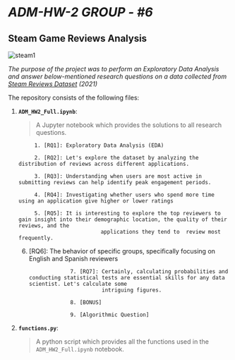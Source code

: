 
# *ADM-HW-2*   *GROUP - #6*

## Steam Game Reviews Analysis

![steam1](https://github.com/user-attachments/assets/3584628a-2dbf-4c88-aeb5-b1a40df3eb9e)

*The purpose of the project was to perform an Exploratory Data Analysis and answer below-mentioned research questions on a data collected from [Steam Reviews Dataset](https://www.kaggle.com/datasets/najzeko/steam-reviews-2021) (2021)* 

The repository consists of the following files:
1. __`ADM_HW2_Full.ipynb`__: 
	> A Jupyter notebook which provides the solutions to all research questions. 
	
			1. [RQ1]: Exploratory Data Analysis (EDA)  
			
			2. [RQ2]: Let's explore the dataset by analyzing the distribution of reviews across different applications.
   
			3. [RQ3]: Understanding when users are most active in submitting reviews can help identify peak engagement periods.

			4. [RQ4]: Investigating whether users who spend more time using an application give higher or lower ratings

			5. [RQ5]: It is interesting to explore the top reviewers to gain insight into their demographic location, the quality of their reviews, and the 
                                 applications they tend to  review most frequently.

    6. [RQ6]: The behavior of specific groups, specifically focusing on English and Spanish reviewers
  
                        7. [RQ7]: Certainly, calculating probabilities and conducting statistical tests are essential skills for any data scientist. Let's calculate some 
                                  intriguing figures.
  
                        8. [BONUS]
  
                        9. [Algorithmic Question] 
 

      
  
3. __`functions.py`__:
   > A python script which provides all the functions used in the `ADM_HW2_Full.ipynb` notebook.



         
  

  
   
		
